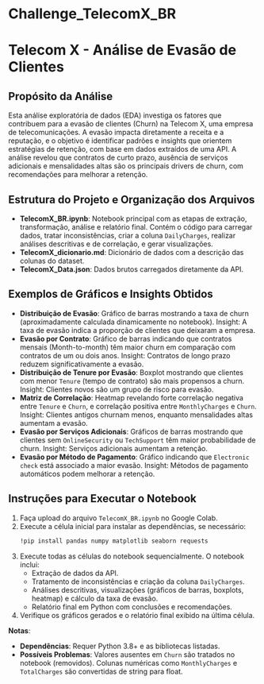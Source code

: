# Challenge_TelecomX_BR

# Telecom X - Análise de Evasão de Clientes

## Propósito da Análise
Esta análise exploratória de dados (EDA) investiga os fatores que contribuem para a evasão de clientes (Churn) na Telecom X, uma empresa de telecomunicações. A evasão impacta diretamente a receita e a reputação, e o objetivo é identificar padrões e insights que orientem estratégias de retenção, com base em dados extraídos de uma API. A análise revelou que contratos de curto prazo, ausência de serviços adicionais e mensalidades altas são os principais drivers de churn, com recomendações para melhorar a retenção.

## Estrutura do Projeto e Organização dos Arquivos
- **TelecomX_BR.ipynb**: Notebook principal com as etapas de extração, transformação, análise e relatório final. Contém o código para carregar dados, tratar inconsistências, criar a coluna `DailyCharges`, realizar análises descritivas e de correlação, e gerar visualizações.
- **TelecomX_dicionario.md**: Dicionário de dados com a descrição das colunas do dataset.
- **TelecomX_Data.json**: Dados brutos carregados diretamente da API.

## Exemplos de Gráficos e Insights Obtidos
- **Distribuição de Evasão**: Gráfico de barras mostrando a taxa de churn (aproximadamente calculada dinamicamente no notebook). Insight: A taxa de evasão indica a proporção de clientes que deixaram a empresa.
- **Evasão por Contrato**: Gráfico de barras indicando que contratos mensais (Month-to-month) têm maior churn em comparação com contratos de um ou dois anos. Insight: Contratos de longo prazo reduzem significativamente a evasão.
- **Distribuição de Tenure por Evasão**: Boxplot mostrando que clientes com menor `Tenure` (tempo de contrato) são mais propensos a churn. Insight: Clientes novos são um grupo de risco para evasão.
- **Matriz de Correlação**: Heatmap revelando forte correlação negativa entre `Tenure` e `Churn`, e correlação positiva entre `MonthlyCharges` e `Churn`. Insight: Clientes antigos churnam menos, enquanto mensalidades altas aumentam a evasão.
- **Evasão por Serviços Adicionais**: Gráficos de barras mostrando que clientes sem `OnlineSecurity` ou `TechSupport` têm maior probabilidade de churn. Insight: Serviços adicionais aumentam a retenção.
- **Evasão por Método de Pagamento**: Gráfico indicando que `Electronic check` está associado a maior evasão. Insight: Métodos de pagamento automáticos podem melhorar a retenção.

## Instruções para Executar o Notebook
1. Faça upload do arquivo `TelecomX_BR.ipynb` no Google Colab.
2. Execute a célula inicial para instalar as dependências, se necessário:
   ```bash
   !pip install pandas numpy matplotlib seaborn requests
   ```
3. Execute todas as células do notebook sequencialmente. O notebook inclui:
   - Extração de dados da API.
   - Tratamento de inconsistências e criação da coluna `DailyCharges`.
   - Análises descritivas, visualizações (gráficos de barras, boxplots, heatmap) e cálculo da taxa de evasão.
   - Relatório final em Python com conclusões e recomendações.
4. Verifique os gráficos gerados e o relatório final exibido na última célula.

**Notas**:
- **Dependências**: Requer Python 3.8+ e as bibliotecas listadas.
- **Possíveis Problemas**: Valores ausentes em `Churn` são tratados no notebook (removidos). Colunas numéricas como `MonthlyCharges` e `TotalCharges` são convertidas de string para float.

